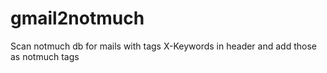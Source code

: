 # gmail2notmuch
Scan notmuch db for mails with tags X-Keywords in header and add those as notmuch tags
